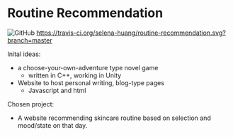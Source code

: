 # Routine Recommendation

![GitHub](https://img.shields.io/github/license/selena-huang/COMS4995)
https://travis-ci.org/selena-huang/routine-recommendation.svg?branch=master

Inital ideas:
- a choose-your-own-adventure type novel game
  - written in C++, working in Unity
- Website to host personal writing, blog-type pages
  - Javascript and html

Chosen project:
- A website recommending skincare routine based on selection and mood/state on that day.
